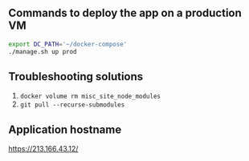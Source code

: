 
## Commands to deploy the app on a production VM

``` bash
export DC_PATH='~/docker-compose'
./manage.sh up prod
```
## Troubleshooting solutions
1. `docker volume rm misc_site_node_modules`
2. `git pull --recurse-submodules`


## Application hostname 
https://213.166.43.12/
